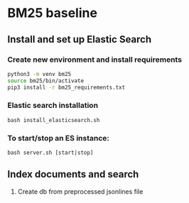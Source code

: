 # BM25 baseline

## Install and set up Elastic Search

### Create new environment and install requirements
```bash
python3 -m venv bm25
source bm25/bin/activate
pip3 install -r bm25_requirements.txt
```
### Elastic search installation
`bash install_elasticsearch.sh`

### To start/stop an ES instance:
`bash server.sh [start|stop]`

## Index documents and search

1. Create db from preprocessed jsonlines file